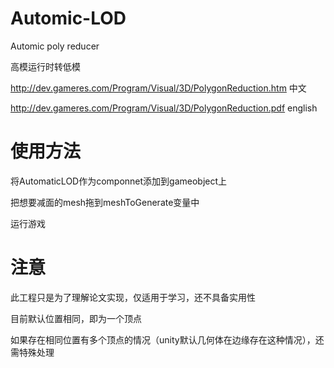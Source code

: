 # Automic-LOD
Automic poly reducer

高模运行时转低模

http://dev.gameres.com/Program/Visual/3D/PolygonReduction.htm 中文

http://dev.gameres.com/Program/Visual/3D/PolygonReduction.pdf english

# 使用方法

将AutomaticLOD作为componnet添加到gameobject上

把想要减面的mesh拖到meshToGenerate变量中

运行游戏

# 注意

此工程只是为了理解论文实现，仅适用于学习，还不具备实用性

目前默认位置相同，即为一个顶点

如果存在相同位置有多个顶点的情况（unity默认几何体在边缘存在这种情况），还需特殊处理

